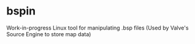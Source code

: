 # bspin
Work-in-progress Linux tool for manipulating .bsp files (Used by Valve's Source Engine to store map data)

